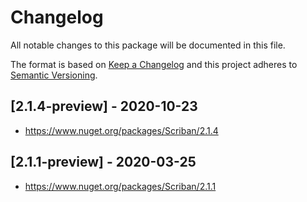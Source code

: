 # Changelog
All notable changes to this package will be documented in this file.

The format is based on [Keep a Changelog](http://keepachangelog.com/en/1.0.0/)
and this project adheres to [Semantic Versioning](http://semver.org/spec/v2.0.0.html).

## [2.1.4-preview] - 2020-10-23

- https://www.nuget.org/packages/Scriban/2.1.4

## [2.1.1-preview] - 2020-03-25

- https://www.nuget.org/packages/Scriban/2.1.1
